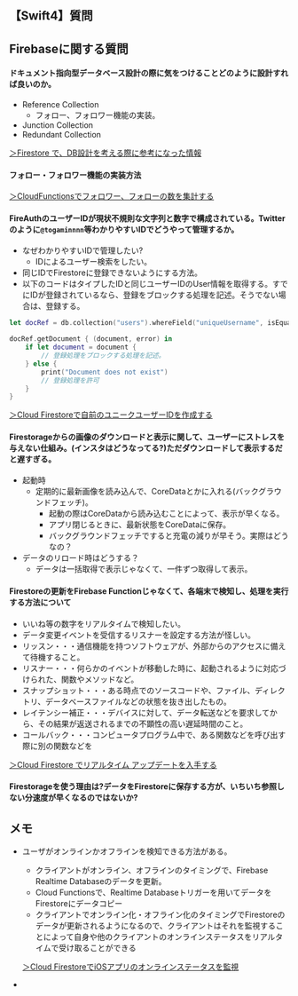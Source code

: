 ## 【Swift4】質問



## Firebaseに関する質問

#### ドキュメント指向型データベース設計の際に気をつけることどのように設計すれば良いのか。

* Reference Collection
  * フォロー、フォロワー機能の実装。
* Junction Collection
* Redundant Collection





<a href = "https://qiita.com/samuraikun/items/dfe7d1081f62359b0dcd">＞Firestore で、DB設計を考える際に参考になった情報</a>

#### フォロー・フォロワー機能の実装方法

<a href = "https://blog.firstfournotes.com/tech/firebase-follow-followered/">＞CloudFunctionsでフォロワー、フォローの数を集計する</a>





#### FireAuthのユーザーIDが現状不規則な文字列と数字で構成されている。Twitterのように`@togaminnnn`等わかりやすいIDでどうやって管理するか。

* なぜわかりやすいIDで管理したい?
  * IDによるユーザー検索をしたい。
* 同じIDでFirestoreに登録できないようにする方法。
* 以下のコードはタイプしたIDと同じユーザーIDのUser情報を取得する。すでにIDが登録されているなら、登録をブロックする処理を記述。そうでない場合は、登録する。

```swift
let docRef = db.collection("users").whereField("uniqueUsername", isEqualTo: typedID)

docRef.getDocument { (document, error) in
    if let document = document {
        // 登録処理をブロックする処理を記述。
    } else {
        print("Document does not exist")
        // 登録処理を許可
    }
}
```

<a href = "https://teratail.com/questions/99912">＞Cloud Firestoreで自前のユニークユーザーIDを作成する</a>

#### Firestorageからの画像のダウンロードと表示に関して、ユーザーにストレスを与えない仕組み。(インスタはどうなってる?)ただダウンロードして表示するだと遅すぎる。

* 起動時
  * 定期的に最新画像を読み込んで、CoreDataとかに入れる(バックグラウンドフェッチ)。
    * 起動の際はCoreDataから読み込むことによって、表示が早くなる。
    * アプリ閉じるときに、最新状態をCoreDataに保存。
    * バックグラウンドフェッチですると充電の減りが早そう。実際はどうなの？
* データのリロード時はどうする？
  * データは一括取得で表示じゃなくて、一件ずつ取得して表示。



#### Firestoreの更新をFirebase Functionじゃなくて、各端末で検知し、処理を実行する方法について

* いいね等の数字をリアルタイムで検知したい。
* データ変更イベントを受信するリスナーを設定する方法が怪しい。
* リッスン・・・通信機能を持つソフトウェアが、外部からのアクセスに備えて待機すること。
* リスナー・・・何らかのイベントが移動した時に、起動されるように対応づけられた、関数やメソッドなど。
* スナップショット・・・ある時点でのソースコードや、ファイル、ディレクトリ、データベースファイルなどの状態を抜き出したもの。
* レイテンシー補正・・・デバイスに対して、データ転送などを要求してから、その結果が返送されるまでの不顕性の高い遅延時間のこと。
* コールバック・・・コンピュータプログラム中で、ある関数などを呼び出す際に別の関数などを

<a href = "https://firebase.google.com/docs/firestore/query-data/listen?hl=ja">＞Cloud Firestore でリアルタイム アップデートを入手する</a>



#### Firestorageを使う理由は?データをFirestoreに保存する方が、いちいち参照しない分速度が早くなるのではないか?







## メモ

* ユーザがオンラインかオフラインを検知できる方法がある。

  * クライアントがオンライン、オフラインのタイミングで、Firebase Realtime Databaseのデータを更新。
  * Cloud Functionsで、Realtime Databaseトリガーを用いてデータをFirestoreにデータコピー
  * クライアントでオンライン化・オフライン化のタイミングでFirestoreのデータが更新されるようになるので、クライアントはそれを監視することによって自身や他のクライアントのオンラインステータスをリアルタイムで受け取ることができる

  <a href = "https://medium.com/google-cloud-jp/firestore-online-e885b5ce8271">＞Cloud FirestoreでiOSアプリのオンラインステータスを監視</a>

* 

